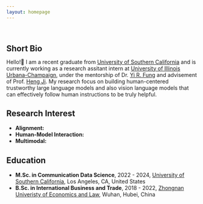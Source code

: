 ```yaml
---
layout: homepage
---
```


<h1 id="about-me"></h1>

<h2 style="margin: 60px 0px 10px;">Short Bio</h2>

Hello!👋 I am a recent graduate from [University of Southern California](https://www.usc.edu/) and is currently working as a research assitant intern at [University of Illinois Urbana-Champaign](https://illinois.edu/), under the mentorship of Dr. [Yi R. Fung](https://yrf1.github.io/) and advisement of Prof. [Heng Ji](https://blender.cs.illinois.edu/hengji.html). My research focus on building human-centered trustworthy large language models and also vision language models that can effectively follow human instructions to be truly helpful.

## Research Interest

- **Alignment:** 
- **Human-Model Interaction:**
- **Multimodal:** 


## Education
- **M.Sc. in Communication Data Science**, 2022 - 2024, [University of Southern California](https://www.usc.edu/), Los Angeles, CA, United States
- **B.Sc. in International Business and Trade**, 2018 - 2022, [Zhongnan Univeristy of Economics and Law](https://wap.zuel.edu.cn/), Wuhan, Hubei, China

